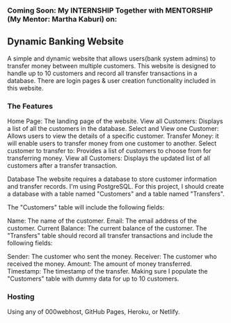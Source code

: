 ### Coming Soon: My INTERNSHIP Together with MENTORSHIP (My Mentor: Martha Kaburi) on: 

## Dynamic Banking Website

A simple and dynamic website that allows users(bank system admins) to transfer money between multiple customers. This website is designed to handle up to 10 customers and record all transfer transactions in a database. There are login pages & user creation functionality included in this website.

### The Features

Home Page: The landing page of the website.
View all Customers: Displays a list of all the customers in the database.
Select and View one Customer: Allows users to view the details of a specific customer.
Transfer Money: it will enable users to transfer money from one customer to another.
Select customer to transfer to: Provides a list of customers to choose from for transferring money.
View all Customers: Displays the updated list of all customers after a transfer transaction.

Database
The website requires a database to store customer information and transfer records. I'm using PostgreSQL. For this project, I should create a database with a table named "Customers" and a table named "Transfers".

The "Customers" table will include the following fields:

Name: The name of the customer.
Email: The email address of the customer.
Current Balance: The current balance of the customer.
The "Transfers" table should record all transfer transactions and include the following fields:

Sender: The customer who sent the money.
Receiver: The customer who received the money.
Amount: The amount of money transferred.
Timestamp: The timestamp of the transfer.
Making sure I populate the "Customers" table with dummy data for up to 10 customers.

### Hosting
Using any of 000webhost, GitHub Pages, Heroku, or Netlify.

